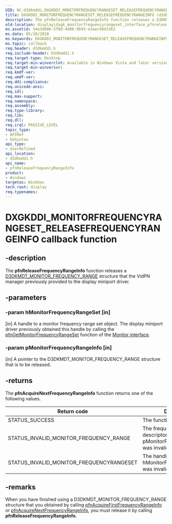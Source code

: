 ```yaml
---
UID: NC:d3dkmddi.DXGKDDI_MONITORFREQUENCYRANGESET_RELEASEFREQUENCYRANGEINFO
title: DXGKDDI_MONITORFREQUENCYRANGESET_RELEASEFREQUENCYRANGEINFO (d3dkmddi.h)
description: The pfnReleaseFrequencyRangeInfo function releases a D3DKMDT_MONITOR_FREQUENCY_RANGE structure that the VidPN manager previously provided to the display miniport driver.
old-location: display\dxgk_monitorfrequencyrangeset_interface_pfnreleasefrequencyrangeinfo.htm
ms.assetid: 54e3d08b-5f0d-4d98-9b93-e2aec96d3362
ms.date: 05/10/2018
ms.keywords: DXGKDDI_MONITORFREQUENCYRANGESET_RELEASEFREQUENCYRANGEINFO, DXGKDDI_MONITORFREQUENCYRANGESET_RELEASEFREQUENCYRANGEINFO callback, VidPnFunctions_3fa4c08c-827e-43ac-bcf2-68293d94cb79.xml, d3dkmddi/pfnReleaseFrequencyRangeInfo, display.dxgk_monitorfrequencyrangeset_interface_pfnreleasefrequencyrangeinfo, pfnReleaseFrequencyRangeInfo, pfnReleaseFrequencyRangeInfo callback function [Display Devices]
ms.topic: callback
req.header: d3dkmddi.h
req.include-header: D3dkmddi.h
req.target-type: Desktop
req.target-min-winverclnt: Available in Windows Vista and later versions of the Windows operating systems.
req.target-min-winversvr: 
req.kmdf-ver: 
req.umdf-ver: 
req.ddi-compliance: 
req.unicode-ansi: 
req.idl: 
req.max-support: 
req.namespace: 
req.assembly: 
req.type-library: 
req.lib: 
req.dll: 
req.irql: PASSIVE_LEVEL
topic_type:
- APIRef
- kbSyntax
api_type:
- UserDefined
api_location:
- d3dkmddi.h
api_name:
- pfnReleaseFrequencyRangeInfo
product:
- Windows
targetos: Windows
tech.root: display
req.typenames: 
---
```


# DXGKDDI_MONITORFREQUENCYRANGESET_RELEASEFREQUENCYRANGEINFO callback function


## -description


The <b>pfnReleaseFrequencyRangeInfo</b> function releases a <a href="https://docs.microsoft.com/windows-hardware/drivers/ddi/content/d3dkmdt/ns-d3dkmdt-_d3dkmdt_monitor_frequency_range">D3DKMDT_MONITOR_FREQUENCY_RANGE</a> structure that the VidPN manager previously provided to the display miniport driver.


## -parameters




### -param hMonitorFrequencyRangeSet [in]

[in] A handle to a monitor frequency range set object. The display miniport driver previously obtained this handle by calling the <a href="https://docs.microsoft.com/windows-hardware/drivers/ddi/content/d3dkmddi/nc-d3dkmddi-dxgkddi_monitor_getmonitorfrequencyrangeset">pfnGetMonitorFrequencyRangeSet</a> function of the <a href="https://docs.microsoft.com/windows-hardware/drivers/ddi/content/index">Monitor interface</a>.


### -param pMonitorFrequencyRangeInfo [in]

[in] A pointer to the D3DKMDT_MONITOR_FREQUENCY_RANGE structure that is to be released.


## -returns



The <b>pfnAcquireNextFrequencyRangeInfo</b> function returns one of the following values.

|Return code|Description|
|--- |--- |
|STATUS_SUCCESS|The function succeeded.|
|STATUS_INVALID_MONITOR_FREQUENCY_RANGE|The frequency range descriptor supplied in pMonitorFrequencyRangeInfo was invalid.|
|STATUS_INVALID_MONITOR_FREQUENCYRANGESET|The handle supplied in hMonitorFrequencyRangeSet was invalid.|



## -remarks



When you have finished using a D3DKMDT_MONITOR_FREQUENCY_RANGE structure that you obtained by calling <a href="https://docs.microsoft.com/windows-hardware/drivers/ddi/content/d3dkmddi/nc-d3dkmddi-dxgkddi_monitorfrequencyrangeset_acquirefirstfrequencyrangeinfo">pfnAcquireFirstFrequencyRangeInfo</a> or <a href="https://docs.microsoft.com/windows-hardware/drivers/ddi/content/d3dkmddi/nc-d3dkmddi-dxgkddi_monitorfrequencyrangeset_acquirenextfrequencyrangeinfo">pfnAcquireNextFrequencyRangeInfo</a>, you must release it by calling <b>pfnReleaseFrequencyRangeInfo</b>.




